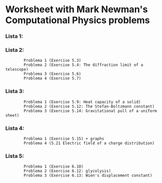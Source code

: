 # Worksheet with Mark Newman's Computational Physics problems
  ### Lista 1:
  ### Lista 2:
            Problema 1 (Exercise 5.3)
            Problema 2 (Exercise 5.4: The diffraction limit of a telescope)
            Problema 3 (Exercise 5.6)
            Problema 4 (Exercise 5.7)
            
  ### Lista 3: 
            Problema 1 (Exercise 5.9: Heat capacity of a solid)
            Problema 2 (Exercise 5.12: The Stefan-Boltzmann constant)
            Problema 3 (Exercise 5.14: Gravitational pull of a uniform sheet)
  ### Lista 4:
            Problema 1 (Exercise 5.15) + graphs
            Problema 4 (5.21 Electric field of a charge distribution)
  ### Lista 5: 
            Problema 1 (Exercise 6.10)
            Problema 2 (Exercise 6.12: glycolysis)
            Problema 3 (Exercise 6.13: Wien's displacement constant)
